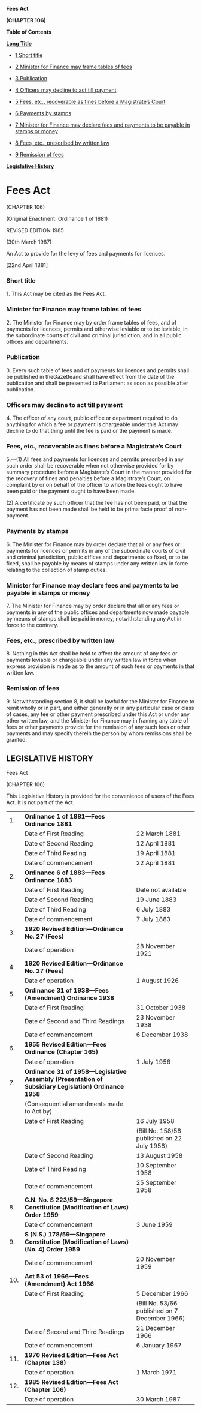 **Fees Act**

**(CHAPTER 106)**

**Table of Contents**

[**Long Title**](#Fees-Act)

- [1 Short title](#Short-title)

- [2 Minister for Finance may frame tables of fees](#Minister-for-Finance-may-frame-tables-of-fees)

- [3 Publication](#Publication)

- [4 Officers may decline to act till payment](#Officers-may-decline-to-act-till-payment)

- [5 Fees, etc., recoverable as fines before a Magistrate’s Court](#Fees-etc-recoverable-as-fines-before-a-Magistrate’s-Court)

- [6 Payments by stamps](#Payments-by-stamps)

- [7 Minister for Finance may declare fees and payments to be payable in stamps or money](#Minister-for-Finance-may-declare-fees-and-payments-to-be-payable-in-stamps-or-money)

- [8 Fees, etc., prescribed by written law](#Fees-etc-prescribed-by-written-law)

- [9 Remission of fees](#Remission-of-fees)

[**Legislative History**](#Legislative-History)

# Fees Act

(CHAPTER 106)

(Original Enactment: Ordinance 1 of 1881)

REVISED EDITION 1985

(30th March 1987)

An Act to provide for the levy of fees and payments for licences.

[22nd April 1881]

### Short title

1\. This Act may be cited as the Fees Act.

### Minister for Finance may frame tables of fees

2\. The Minister for Finance may by order frame tables of fees, and of payments for licences, permits and otherwise leviable or to be leviable, in the subordinate courts of civil and criminal jurisdiction, and in all public offices and departments.

### Publication

3\. Every such table of fees and of payments for licences and permits shall be published in theGazetteand shall have effect from the date of the publication and shall be presented to Parliament as soon as possible after publication.

### Officers may decline to act till payment

4\. The officer of any court, public office or department required to do anything for which a fee or payment is chargeable under this Act may decline to do that thing until the fee is paid or the payment is made.

### Fees, etc., recoverable as fines before a Magistrate’s Court

5\.—(1) All fees and payments for licences and permits prescribed in any such order shall be recoverable when not otherwise provided for by summary procedure before a Magistrate’s Court in the manner provided for the recovery of fines and penalties before a Magistrate’s Court, on complaint by or on behalf of the officer to whom the fees ought to have been paid or the payment ought to have been made.

(2) A certificate by such officer that the fee has not been paid, or that the payment has not been made shall be held to be prima facie proof of non-payment.

### Payments by stamps

6\. The Minister for Finance may by order declare that all or any fees or payments for licences or permits in any of the subordinate courts of civil and criminal jurisdiction, public offices and departments so fixed, or to be fixed, shall be payable by means of stamps under any written law in force relating to the collection of stamp duties.

### Minister for Finance may declare fees and payments to be payable in stamps or money

7\. The Minister for Finance may by order declare that all or any fees or payments in any of the public offices and departments now made payable by means of stamps shall be paid in money, notwithstanding any Act in force to the contrary.

### Fees, etc., prescribed by written law

8\. Nothing in this Act shall be held to affect the amount of any fees or payments leviable or chargeable under any written law in force when express provision is made as to the amount of such fees or payments in that written law.

### Remission of fees

9\. Notwithstanding section 8, it shall be lawful for the Minister for Finance to remit wholly or in part, and either generally or in any particular case or class of cases, any fee or other payment prescribed under this Act or under any other written law, and the Minister for Finance may in framing any table of fees or other payments provide for the remission of any such fees or other payments and may specify therein the person by whom remissions shall be granted.

## LEGISLATIVE HISTORY

Fees Act

(CHAPTER 106)

This Legislative History is provided for the convenience of users of the Fees Act. It is not part of the Act.

||||
|:-|:-|:-|
|1.|**Ordinance 1 of 1881—Fees Ordinance 1881**|
||Date of First Reading|22 March 1881|
||Date of Second Reading|12 April 1881|
||Date of Third Reading|19 April 1881|
||Date of commencement|22 April 1881|
|2.|**Ordinance 6 of 1883—Fees Ordinance 1883**|
||Date of First Reading|Date not available|
||Date of Second Reading|19 June 1883|
||Date of Third Reading|6 July 1883|
||Date of commencement|7 July 1883|
|3.|**1920 Revised Edition—Ordinance No. 27 (Fees)**|
||Date of operation|28 November 1921|
|4.|**1920 Revised Edition—Ordinance No. 27 (Fees)**|
||Date of operation|1 August 1926|
|5.|**Ordinance 31 of 1938—Fees (Amendment) Ordinance 1938**|
||Date of First Reading|31 October 1938|
||Date of Second and Third Readings|23 November 1938|
||Date of commencement|6 December 1938|
|6.|**1955 Revised Edition—Fees Ordinance (Chapter 165)**|
||Date of operation|1 July 1956|
|7.|**Ordinance 31 of 1958—Legislative Assembly (Presentation of Subsidiary Legislation) Ordinance 1958**|
||(Consequential amendments made to Act by)||
||Date of First Reading|16 July 1958|
|||(Bill No. 158/58 published on 22 July 1958)|
||Date of Second Reading|13 August 1958|
||Date of Third Reading|10 September 1958|
||Date of commencement|25 September 1958|
|8.|**G.N. No. S 223/59—Singapore Constitution (Modification of Laws) Order 1959**|
||Date of commencement|3 June 1959|
|9.|**S (N.S.) 178/59—Singapore Constitution (Modification of Laws) (No. 4) Order 1959**|
||Date of commencement|20 November 1959|
|10.|**Act 53 of 1966—Fees (Amendment) Act 1966**|
||Date of First Reading|5 December 1966|
|||(Bill No. 53/66 published on 7 December 1966)|
||Date of Second and Third Readings|21 December 1966|
||Date of commencement|6 January 1967|
|11.|**1970 Revised Edition—Fees Act (Chapter 138)**|
||Date of operation|1 March 1971|
|12.|**1985 Revised Edition—Fees Act (Chapter 106)**|
||Date of operation|30 March 1987|
